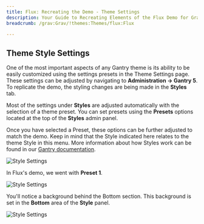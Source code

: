 ```yaml
---
title: Flux: Recreating the Demo - Theme Settings
description: Your Guide to Recreating Elements of the Flux Demo for Grav
breadcrumb: /grav:Grav/!themes:Themes/flux:Flux

---
```


Theme Style Settings
-----

One of the most important aspects of any Gantry theme is its ability to be easily customized using the settings presets in the Theme Settings page. These settings can be adjusted by navigating to **Administration -> Gantry 5**. To replicate the demo, the styling changes are being made in the **Styles** tab.

Most of the settings under **Styles** are adjusted automatically with the selection of a theme preset. You can set presets using the **Presets** options located at the top of the **Styles** admin panel.

Once you have selected a Preset, these options can be further adjusted to match the demo. Keep in mind that the Style indicated here relates to the theme Style in this menu. More information about how Styles work can be found in our [Gantry documentation](http://docs.gantry.org/gantry5/configure/styles).

![Style Settings](assets/style_1.jpeg)

In Flux's demo, we went with **Preset 1**. 


![Style Settings](assets/style_3.jpeg)

You'll notice a background behind the Bottom section. This background is set in the **Bottom** area of the **Style** panel.

![Style Settings](assets/style_2.jpeg)
